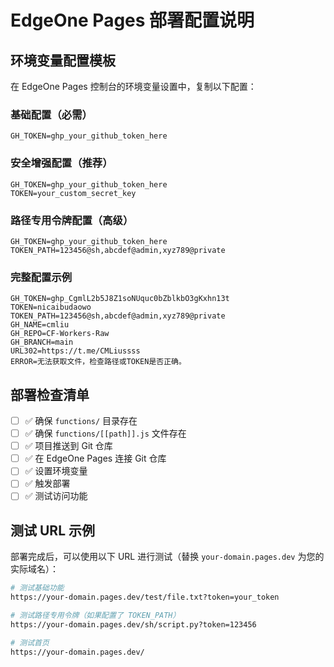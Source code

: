 # EdgeOne Pages 部署配置说明

## 环境变量配置模板

在 EdgeOne Pages 控制台的环境变量设置中，复制以下配置：

### 基础配置（必需）
```
GH_TOKEN=ghp_your_github_token_here
```

### 安全增强配置（推荐）
```
GH_TOKEN=ghp_your_github_token_here
TOKEN=your_custom_secret_key
```

### 路径专用令牌配置（高级）
```
GH_TOKEN=ghp_your_github_token_here
TOKEN_PATH=123456@sh,abcdef@admin,xyz789@private
```

### 完整配置示例
```
GH_TOKEN=ghp_CgmlL2b5J8Z1soNUquc0bZblkbO3gKxhn13t
TOKEN=nicaibudaowo
TOKEN_PATH=123456@sh,abcdef@admin,xyz789@private
GH_NAME=cmliu
GH_REPO=CF-Workers-Raw
GH_BRANCH=main
URL302=https://t.me/CMLiussss
ERROR=无法获取文件，检查路径或TOKEN是否正确。
```

## 部署检查清单

- [ ] ✅ 确保 `functions/` 目录存在
- [ ] ✅ 确保 `functions/[[path]].js` 文件存在
- [ ] ✅ 项目推送到 Git 仓库
- [ ] ✅ 在 EdgeOne Pages 连接 Git 仓库
- [ ] ✅ 设置环境变量
- [ ] ✅ 触发部署
- [ ] ✅ 测试访问功能

## 测试 URL 示例

部署完成后，可以使用以下 URL 进行测试（替换 `your-domain.pages.dev` 为您的实际域名）：

```bash
# 测试基础功能
https://your-domain.pages.dev/test/file.txt?token=your_token

# 测试路径专用令牌（如果配置了 TOKEN_PATH）
https://your-domain.pages.dev/sh/script.py?token=123456

# 测试首页
https://your-domain.pages.dev/
```
